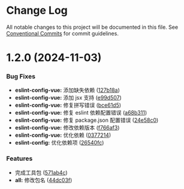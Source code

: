 # Change Log

All notable changes to this project will be documented in this file.
See [Conventional Commits](https://conventionalcommits.org) for commit guidelines.

# 1.2.0 (2024-11-03)

### Bug Fixes

- **eslint-config-vue:** 添加缺失依赖 ([127b18a](https://github.com/fuxiang123/toolkit/commit/127b18a741d0a7c3dc574ff0bfdde772634b863a))
- **eslint-config-vue:** 添加 jsx 支持 ([e99d507](https://github.com/fuxiang123/toolkit/commit/e99d507f23a66dc30b46603d6c0e17c50c126e98))
- **eslint-config-vue:** 修复拼写错误 ([bce61d5](https://github.com/fuxiang123/toolkit/commit/bce61d556dff82984780a629ae1313ac5aef7603))
- **eslint-config-vue:** 修复 eslint 依赖配置错误 ([a68b311](https://github.com/fuxiang123/toolkit/commit/a68b311925d12b6dc07aa36767f9ff702060195a))
- **eslint-config-vue:** 修复 package.json 配置错误 ([24e58c0](https://github.com/fuxiang123/toolkit/commit/24e58c0b85151cff00e7191d80178115ce27b677))
- **eslint-config-vue:** 修改依赖版本 ([f766af3](https://github.com/fuxiang123/toolkit/commit/f766af33c5f3ed2e700254d010fd1032fa3f67db))
- **eslint-config-vue:** 优化依赖 ([0377214](https://github.com/fuxiang123/toolkit/commit/0377214304cd5c3143260b48588dfb77b3afb1a4))
- **eslint-config:** 优化依赖项 ([26540fc](https://github.com/fuxiang123/toolkit/commit/26540fc86716a36ac64e41ad2d2378a000572b22))

### Features

- 完成工具包 ([571ab4c](https://github.com/fuxiang123/toolkit/commit/571ab4c1fe311b5f90e0912822f678d67d71ee58))
- **all:** 修改包名 ([44dc03f](https://github.com/fuxiang123/toolkit/commit/44dc03febe352bc10c99465427742fa5c80a8db9))
